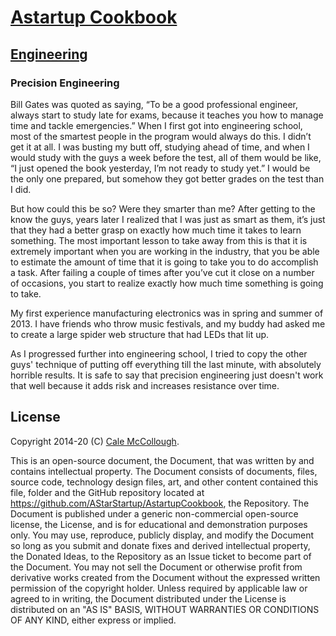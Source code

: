 # [Astartup Cookbook](../)

## [Engineering](./)

### Precision Engineering

Bill Gates was quoted as saying, “To be a good professional engineer, always start to study late for exams, because it teaches you how to manage time and tackle emergencies.” When I first got into engineering school, most of the smartest people in the program would always do this. I didn’t get it at all. I was busting my butt off, studying ahead of time, and when I would study with the guys a week before the test, all of them would be like, “I just opened the book yesterday, I’m not ready to study yet.” I would be the only one prepared, but somehow they got better grades on the test than I did.

But how could this be so? Were they smarter than me? After getting to the know the guys, years later I realized that I was just as smart as them, it’s just that they had a better grasp on exactly how much time it takes to learn something.
The most important lesson to take away from this is that it is extremely important when you are working in the industry, that you be able to estimate the amount of time that it is going to take you to do accomplish a task. After failing a couple of times after you’ve cut it close on a number of occasions, you start to realize exactly how much time something is going to take.

My first experience manufacturing electronics was in spring and summer of 2013. I have friends who throw music festivals, and my buddy had asked me to create a large spider web structure that had LEDs that lit up.

As I progressed further into engineering school, I tried to copy the other guys' technique of putting off everything till the last minute, with absolutely horrible results. It is safe to say that precision engineering just doesn't work that well because it adds risk and increases resistance over time.

## License

Copyright 2014-20 (C) [Cale McCollough](https://cookingwithcale.org).

This is an open-source document, the Document, that was written by and contains intellectual property. The Document consists of documents, files, source code, technology design files, art, and other content contained this file, folder and the GitHub repository located at <https://github.com/AStarStartup/AstartupCookbook>, the Repository. The Document is published under a generic non-commercial open-source license, the License, and is for educational and demonstration purposes only. You may use, reproduce, publicly display, and modify the Document so long as you submit and donate fixes and derived intellectual property, the Donated Ideas, to the Repository as an Issue ticket to become part of the Document. You may not sell the Document or otherwise profit from derivative works created from the Document without the expressed written permission of the copyright holder. Unless required by applicable law or agreed to in writing, the Document distributed under the License is distributed on an "AS IS" BASIS, WITHOUT WARRANTIES OR CONDITIONS OF ANY KIND, either express or implied.
